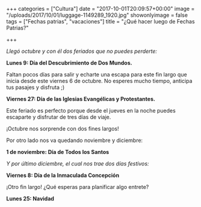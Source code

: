 +++
categories = ["Cultura"]
date = "2017-10-01T20:09:57+00:00"
image = "/uploads/2017/10/01/luggage-1149289_1920.jpg"
showonlyimage = false
tags = ["Fechas patrias", "vacaciones"]
title = "¿Qué hacer luego de Fechas Patrias?"

+++


_Llegó octubre y con él dos feriados que no puedes perderte:_

**Lunes 9: Día del Descubrimiento de Dos Mundos.**

Faltan pocos días para salir y echarte una escapa para este fin largo que inicia desde este viernes 6 de octubre. No esperes mucho tiempo, anticipa tus pasajes y disfruta ;)

**Viernes 27: Día de las Iglesias Evangélicas y Protestantes.**

Este feriado es perfecto porque desde el jueves en la noche puedes escaparte y disfrutar de tres días de viaje.

¡Octubre nos sorprende con dos fines largos!

Por otro lado nos va quedando noviembre y diciembre:

**1 de noviembre: Día de Todos los Santos**

_Y por último diciembre, el cual nos trae dos días festivos:_

**Viernes 8: Día de la Inmaculada Concepción**

¡Otro fin largo! ¿Qué esperas para planificar algo entrete?

**Lunes 25: Navidad**

